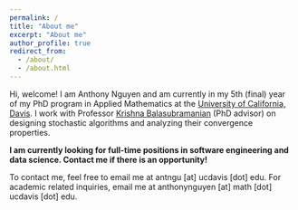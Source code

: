 ```yaml
---
permalink: /
title: "About me"
excerpt: "About me"
author_profile: true
redirect_from: 
  - /about/
  - /about.html
---
```


Hi, welcome! I am Anthony Nguyen and am currently in my 5th (final) year of my PhD program in Applied Mathematics at the <a href="https://www.math.ucdavis.edu/">University of California, Davis</a>. I work with Professor <a href="https://sites.google.com/view/kriznakumar/home"> Krishna Balasubramanian</a> (PhD advisor) on designing stochastic algorithms and analyzing their convergence properties. 

<b>I am currently looking for full-time positions in software engineering and data science. Contact me if there is an opportunity!</b>

To contact me, feel free to email me at antngu [at] ucdavis [dot] edu. For academic related inquiries, email me at anthonynguyen [at] math [dot] ucdavis [dot] edu.
